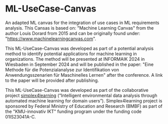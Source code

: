 # ML-UseCase-Canvas
An adapted ML canvas for the integration of use cases in ML requirements analysis. This Cansas is based on: "Machine Learning Canvas" from the author Louis Dorard from 2015 and can be originally found under: "https://www.machinelearningcanvas.com".

This ML-UseCase-Canvas was developed as part of a potential analysis method to identify potential applications for machine learning in organizations. The method will be presented at INFORMAIK 2024 in Wiesbaden in September 2024 and will be published in the paper: "Eine Methode für die Potenzialanalyse zur Identifikation von Anwendungsszenarien für Maschinelles Lernen" after the conference. A link to the paper will be provided after publishing.

This ML-UseCase-Canvas was developed as part of the collaborative project [simplex4learning](www.simplex4learning.de) (“Intelligent environmental data analysis through automated machine learning for domain users”). Simplex4learning project is sponsored by Federal Ministry of Education and Research (BMBF) as part of the "KMU-innovativ IKT" funding program under the funding code 01IS23041A-C.
